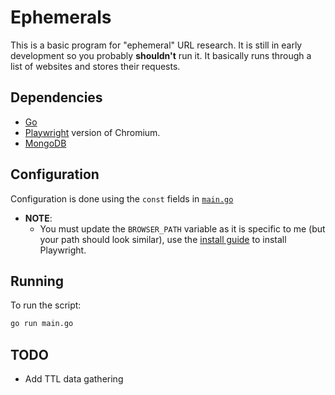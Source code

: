 # Ephemerals

This is a basic program for "ephemeral" URL research. It is still in early development so you probably **shouldn't** run it. It basically runs through a list of websites and stores their requests.

## Dependencies

- [Go](https://go.dev/doc/install)
- [Playwright](https://playwright.dev/docs/intro) version of Chromium.
- [MongoDB](https://www.mongodb.com/try/download/community)

## Configuration

Configuration is done using the `const` fields in [`main.go`](main.go)
- **NOTE**:
  - You must update the `BROWSER_PATH` variable as it is specific to me (but your path should look similar), use the [install guide](https://playwright.dev/docs/intro) to install Playwright.

## Running

To run the script:

```sh
go run main.go
```

## TODO

- Add TTL data gathering
